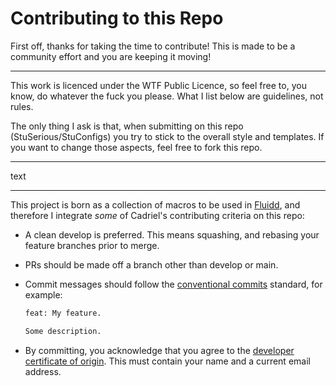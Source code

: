 # Contributing to this Repo

First off, thanks for taking the time to contribute! This is made to be a community effort and you are keeping it moving!

---

This work is licenced under the WTF Public Licence, so feel free to, you know, do whatever the fuck you please. What I list below are guidelines, not rules.

The only thing I ask is that, when submitting on this repo (StuSerious/StuConfigs) you try to stick to the overall style and templates. If you want to change those aspects, feel free to fork this repo.

---

text

---

This project is born as a collection of macros to be used in [Fluidd](https://github.com/cadriel/fluidd), and therefore I integrate *some* of Cadriel's contributing criteria on this repo:

- A clean develop is preferred. This means squashing, and rebasing your feature branches prior to merge.
- PRs should be made off a branch other than develop or main.
- Commit messages should follow the [conventional commits](https://www.conventionalcommits.org/en/v1.0.0/) standard, for example:

  ```sh
  feat: My feature.

  Some description.
  ```

- By committing, you acknowledge that you agree to the [developer certificate of origin](.github/developer-certificate-of-origin).
This must contain your name and a current email address.
